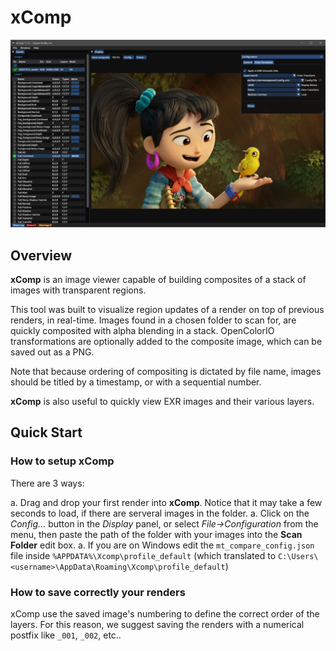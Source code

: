 # xComp

![xComp icon](xcomp_sshot_01.jpg)

## Overview

**xComp** is an image viewer capable of building composites of a stack of images with transparent regions.

This tool was built to visualize region updates of a render on top of previous renders, in real-time. Images found in a chosen folder to scan for, are quickly composited with alpha blending in a stack. OpenColorIO transformations are optionally added to the composite image, which can be saved out as a PNG.

Note that because ordering of compositing is dictated by file name, images should be titled by a timestamp, or with a sequential number.

**xComp** is also useful to quickly view EXR images and their various layers.

## Quick Start

### How to setup xComp

There are 3 ways:

a. Drag and drop your first render into **xComp**. Notice that it may take a few seconds to load, if there are serveral images in the folder.
a. Click on the *Config...* button in the *Display* panel, or select *File->Configuration* from the menu, then paste the path of the folder with your images into the **Scan Folder** edit box.
a. If you are on Windows edit the `mt_compare_config.json` file inside `%APPDATA%\Xcomp\profile_default` (which translated to `C:\Users\<username>\AppData\Roaming\Xcomp\profile_default`)

### How to save correctly your renders

xComp use the saved image's numbering to define the correct order of the layers.
For this reason, we suggest saving the renders with a numerical postfix like `_001`, `_002`, etc..

